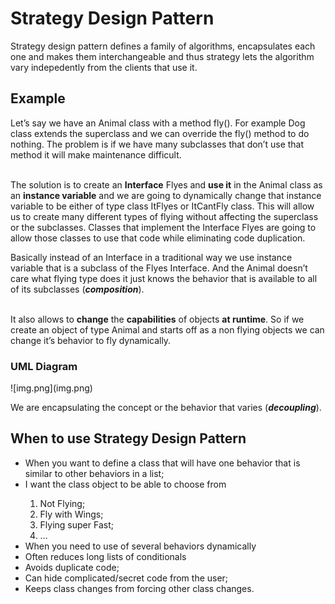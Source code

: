 <h1>Strategy Design Pattern</h1>
Strategy design pattern defines a family of algorithms, encapsulates each one and makes them interchangeable and thus strategy lets the algorithm vary indepedently from the clients that use it.
<h2>Example</h2>
Let’s say we have an Animal class with a method fly(). For example Dog class extends the superclass and we can override the fly() method to do nothing.  The problem is if we have many subclasses that don’t use that method it will make maintenance difficult.

<br>The solution is to create an **Interface** Flyes and **use it** in the Animal class as an **instance variable** and we are going to dynamically change that instance variable to be either of type class ItFlyes or ItCantFly class. This will allow us to create many different types of flying without affecting the superclass or the subclasses. Classes that implement the Interface Flyes are going to allow those classes to use that code while eliminating code duplication.</br>

Basically instead of an Interface in a traditional way we use instance variable that is a subclass of the Flyes Interface. And the Animal doesn’t care what flying type does it just knows the behavior that is available to all of its subclasses (***composition***).

<br>It also allows to **change** the **capabilities** of objects **at runtime**. So if we create an object of type Animal and starts off as a non flying objects we can change it’s behavior to fly dynamically. </br>

<h3>UML Diagram</h3>
![img.png](img.png)

We are encapsulating the concept or the behavior that varies (***decoupling***).
<h2>When to use Strategy Design Pattern</h2>
<ul>
<li>When you want to define a class that will have one behavior that is similar to other behaviors in a list; </li>
<li>I want the class object to be able to choose from </li>
<ol>
<li>Not Flying;</li>	
<li>Fly with Wings;</li>
<li>Flying super Fast;</li>
<li> …</li>
</ol>
<li>When you need to use of several behaviors dynamically</li>
<li>Often reduces long lists of conditionals</li>
<li>Avoids duplicate code; </li>
<li>Can hide complicated/secret code from the user; </li>
<li>Keeps class changes from forcing other class changes. </li>
</ul>